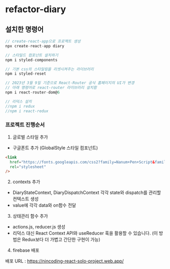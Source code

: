 # refactor-diary

## 설치한 명령어

```js
// create-react-app으로 프로젝트 생성
npx create-react-app diary

// 스타일드 컴포넌트 설치하기
npm i styled-components

// 기본 css의 스타일링을 리셋시켜주는 라이브러리
npm i styled-reset

// 2023년 3월 9일 기준으로 React-Router 공식 홈페이지의 UI가 변경
// 아래 명령어로 react-router 라이브러리 설치함
npm i react-router-dom@6

// 리덕스 설치
//npm i redux
//npm i react-redux
```

### 프로젝트 진행순서

1. 글로벌 스타일 추가

- 구글폰트 추가 (GlobalStyle 스타일 컴포넌트)

```html
<link
  href="https://fonts.googleapis.com/css2?family=Nanum+Pen+Script&family=Yeon+Sung&display=swap"
  rel="stylesheet"
/>
```

2. contexts 추가

- DiaryStateContext, DiaryDispatchContext 각각 state와 dispatch를 관리할 컨텍스트 생성
- value에 각각 data와 on함수 전달

3. 상태관리 함수 추가

- actions.js, reducer.js 생성
- 리덕스 대신 React Context API와 useReducer 훅을 활용할 수 있습니다.
  (이 방법은 Redux보다 더 가볍고 간단한 구현이 가능)

4. firebase 배포

배포 URL : https://nincoding-react-solo-project.web.app/
